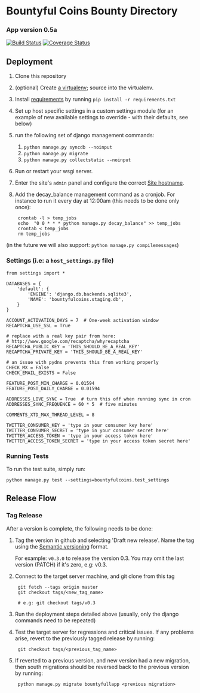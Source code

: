 # Bountyful Coins Bounty Directory

### App version 0.5a

[![Build Status](https://travis-ci.org/asfaltboy/bountyfulcoins.png?branch=registration)](https://travis-ci.org/asfaltboy/bountyfulcoins)
[![Coverage Status](https://coveralls.io/repos/asfaltboy/bountyfulcoins/badge.png)](https://coveralls.io/r/asfaltboy/bountyfulcoins)


## Deployment

1. Clone this repository
2. (optional) Create [a virtualenv](http://www.virtualenv.org/en/latest/virtualenv.html); source into the virtualenv.
3. Install [requirements](http://www.pip-installer.org/en/1.1/requirements.html) by running `pip install -r requirements.txt`
4. Set up host specific settings in a custom settings module (for an example of new available settings to override - with their defaults, see below)
5. run the following set of django management commands:
    1. `python manage.py syncdb --noinput`
    2. `python manage.py migrate`
    3. `python manage.py collectstatic --noinput`
6. Run or restart your wsgi server.
7. Enter the site's `admin` panel and configure the correct [Site hostname](https://docs.djangoproject.com/en/1.6/ref/contrib/sites/).
8. Add the decay_balance management command as a cronjob. For instance to run it every day at 12:00am (this needs to be done only once):

        crontab -l > temp_jobs
        echo  "0 0 * * * python manage.py decay_balance" >> temp_jobs
        crontab < temp_jobs
        rm temp_jobs

(in the future we will also support: `python manage.py compilemessages`)

### Settings (i.e: a `host_settings.py` file)

    from settings import *

    DATABASES = {
        'default': {
            'ENGINE': 'django.db.backends.sqlite3',
            'NAME': 'bountyfulcoins.staging.db',
        }
    }

    ACCOUNT_ACTIVATION_DAYS = 7  # One-week activation window
    RECAPTCHA_USE_SSL = True

    # replace with a real key pair from here:
    # http://www.google.com/recaptcha/whyrecaptcha
    RECAPTCHA_PUBLIC_KEY = 'THIS_SHOULD_BE_A_REAL_KEY'
    RECAPTCHA_PRIVATE_KEY = 'THIS_SHOULD_BE_A_REAL_KEY'

    # an issue with pydns prevents this from working properly
    CHECK_MX = False
    CHECK_EMAIL_EXISTS = False

    FEATURE_POST_MIN_CHARGE = 0.01594
    FEATURE_POST_DAILY_CHARGE = 0.01594

    ADDRESSES_LIVE_SYNC = True  # turn this off when running sync in cron
    ADDRESSES_SYNC_FREQUENCE = 60 * 5  # five minutes
    
    COMMENTS_XTD_MAX_THREAD_LEVEL = 8

    TWITTER_CONSUMER_KEY = 'type in your consumer key here'
    TWITTER_CONSUMER_SECRET = 'type in your consumer secret here'
    TWITTER_ACCESS_TOKEN = 'type in your access token here'
    TWITTER_ACCESS_TOKEN_SECRET = 'type in your access token secret here'



### Running Tests

To run the test suite, simply run:

    python manage.py test --settings=bountyfulcoins.test_settings


## Release Flow

### Tag Release

After a version is complete, the following needs to be done:

1. Tag the version in github and selecting 'Draft new release'. Name the tag using the [Semantic versioning](http://semver.org/) format.

    For example: `v0.3.0` to release the version 0.3. You may omit the last version (PATCH) if it's zero, e.g: v0.3.
2. Connect to the target server machine, and git clone from this tag

        git fetch --tags origin master
        git checkout tags/<new_tag_name>

        # e.g: git checkout tags/v0.3

3. Run the deployment steps detailed above (usually, only the django commands need
to be repeated)
4. Test the target server for regressions and critical issues. If any problems arise, revert to the previously tagged release by running:

        git checkout tags/<previous_tag_name>

5. If reverted to a previous version, and new version had a new migration, then south migrations should be reversed back to the previous version by running:

        python manage.py migrate bountyfullapp <previous migration>
